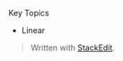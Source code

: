 
Key Topics

- Linear 

> Written with [StackEdit](https://stackedit.io/).
<!--stackedit_data:
eyJoaXN0b3J5IjpbLTgzMjA0NTA4M119
-->